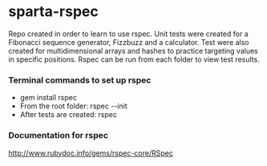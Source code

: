 # sparta-rspec
Repo created in order to learn to use rspec. Unit tests were created for a Fibonacci sequence generator, Fizzbuzz and a calculator. Test were also created for multidimensional arrays and hashes to practice targeting values in specific positions. Rspec can be run from each folder to view test results.

### Terminal commands to set up rspec
* gem install rspec
* From the root folder: rspec --init
* After tests are created: rspec

### Documentation for rspec
http://www.rubydoc.info/gems/rspec-core/RSpec
